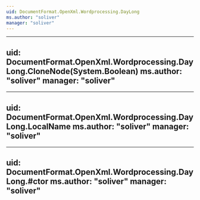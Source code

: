 ```yaml
---
uid: DocumentFormat.OpenXml.Wordprocessing.DayLong
ms.author: "soliver"
manager: "soliver"
---
```


---
uid: DocumentFormat.OpenXml.Wordprocessing.DayLong.CloneNode(System.Boolean)
ms.author: "soliver"
manager: "soliver"
---

---
uid: DocumentFormat.OpenXml.Wordprocessing.DayLong.LocalName
ms.author: "soliver"
manager: "soliver"
---

---
uid: DocumentFormat.OpenXml.Wordprocessing.DayLong.#ctor
ms.author: "soliver"
manager: "soliver"
---
